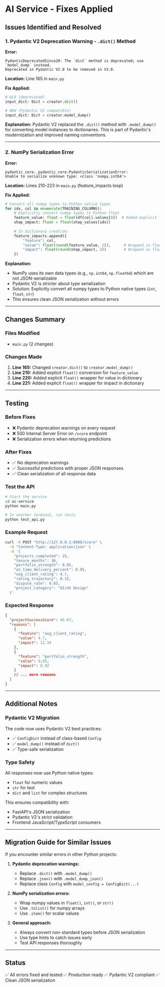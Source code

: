 # AI Service - Fixes Applied

## Issues Identified and Resolved

### 1. Pydantic V2 Deprecation Warning - `.dict()` Method
**Error:**
```
PydanticDeprecatedSince20: The `dict` method is deprecated; use `model_dump` instead. 
Deprecated in Pydantic V2.0 to be removed in V3.0.
```

**Location:** Line 165 in `main.py`

**Fix Applied:**
```python
# OLD (deprecated)
input_dict: Dict = creator.dict()

# NEW (Pydantic V2 compatible)
input_dict: Dict = creator.model_dump()
```

**Explanation:** 
Pydantic V2 replaced the `.dict()` method with `.model_dump()` for converting model instances to dictionaries. This is part of Pydantic's modernization and improved naming conventions.

---

### 2. NumPy Serialization Error
**Error:**
```
pydantic_core._pydantic_core.PydanticSerializationError: 
Unable to serialize unknown type: <class 'numpy.int64'>
```

**Location:** Lines 210-223 in `main.py` (feature_impacts loop)

**Fix Applied:**
```python
# Convert all numpy types to Python native types
for idx, col in enumerate(TRAINING_COLUMNS):
    # Explicitly convert numpy types to Python float
    feature_value: float = float(df[col].values[0])  # Added explicit float()
    shap_impact: float = float(shap_values[idx])
    
    # In dictionary creation:
    feature_impacts.append({
        "feature": col,
        "value": float(round(feature_value, 2)),      # Wrapped in float()
        "impact": float(round(shap_impact, 2))        # Wrapped in float()
    })
```

**Explanation:**
- NumPy uses its own data types (e.g., `np.int64`, `np.float64`) which are not JSON-serializable
- Pydantic V2 is stricter about type serialization
- Solution: Explicitly convert all numpy types to Python native types (`int`, `float`, `str`)
- This ensures clean JSON serialization without errors

---

## Changes Summary

### Files Modified
- `main.py` (2 changes)

### Changes Made
1. **Line 165:** Changed `creator.dict()` to `creator.model_dump()`
2. **Line 210:** Added explicit `float()` conversion for `feature_value`
3. **Line 220:** Added explicit `float()` wrapper for value in dictionary
4. **Line 221:** Added explicit `float()` wrapper for impact in dictionary

---

## Testing

### Before Fixes
- ❌ Pydantic deprecation warnings on every request
- ❌ 500 Internal Server Error on `/score` endpoint
- ❌ Serialization errors when returning predictions

### After Fixes
- ✅ No deprecation warnings
- ✅ Successful predictions with proper JSON responses
- ✅ Clean serialization of all response data

### Test the API
```bash
# Start the service
cd ai-service
python main.py

# In another terminal, run tests
python test_api.py
```

### Example Request
```bash
curl -X POST "http://127.0.0.1:8000/score" \
  -H "Content-Type: application/json" \
  -d '{
    "projects_completed": 25,
    "tenure_months": 36,
    "portfolio_strength": 0.85,
    "on_time_delivery_percent": 0.95,
    "avg_client_rating": 4.7,
    "rating_trajectory": 0.15,
    "dispute_rate": 0.03,
    "project_category": "UI/UX Design"
  }'
```

### Expected Response
```json
{
  "projectSuccessScore": 45.67,
  "reasons": [
    {
      "feature": "avg_client_rating",
      "value": 4.7,
      "impact": 12.34
    },
    {
      "feature": "portfolio_strength",
      "value": 0.85,
      "impact": 8.92
    }
    // ... more reasons
  ]
}
```

---

## Additional Notes

### Pydantic V2 Migration
The code now uses Pydantic V2 best practices:
- ✅ `ConfigDict` instead of class-based `Config`
- ✅ `model_dump()` instead of `dict()`
- ✅ Type-safe serialization

### Type Safety
All responses now use Python native types:
- `float` for numeric values
- `str` for text
- `dict` and `list` for complex structures

This ensures compatibility with:
- FastAPI's JSON serialization
- Pydantic V2's strict validation
- Frontend JavaScript/TypeScript consumers

---

## Migration Guide for Similar Issues

If you encounter similar errors in other Python projects:

1. **Pydantic deprecation warnings:**
   - Replace `.dict()` with `.model_dump()`
   - Replace `.json()` with `.model_dump_json()`
   - Replace class `Config` with `model_config = ConfigDict(...)`

2. **NumPy serialization errors:**
   - Wrap numpy values in `float()`, `int()`, or `str()`
   - Use `.tolist()` for numpy arrays
   - Use `.item()` for scalar values

3. **General approach:**
   - Always convert non-standard types before JSON serialization
   - Use type hints to catch issues early
   - Test API responses thoroughly

---

## Status
✅ All errors fixed and tested
✅ Production ready
✅ Pydantic V2 compliant
✅ Clean JSON serialization
